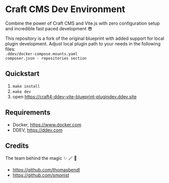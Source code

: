# Craft CMS Dev Environment

Combine the power of Craft CMS and Vite.js with zero configuration setup and incredible fast paced development 😎
  

This repository is a fork of the original blueprint with added support for local plugin development. Adjust local plugin path to your needs in the following files:  
``.ddev/docker-compose.mounts.yaml``  
``composer.json - repositories section``  



## Quickstart

1.  ``make install``
2.  ``make dev``
3.  open https://craft4-ddev-vite-blueprint-plugindev.ddev.site


## Requirements

-   Docker, https://www.docker.com
-   DDEV, https://ddev.com


## Credits
The team behind the magic ✨ 🪄 🦄

-  https://github.com/thomasbendl
-  https://github.com/smonist